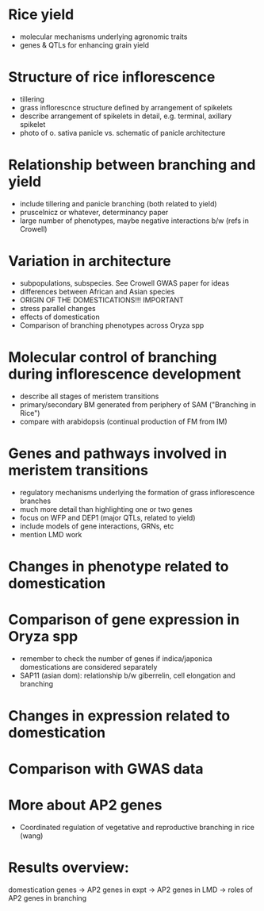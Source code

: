 
# Rice yield

* molecular mechanisms underlying agronomic traits
* genes & QTLs for enhancing grain yield

# Structure of rice inflorescence

* tillering
* grass inflorescnce structure defined by arrangement of spikelets
* describe arrangement of spikelets in detail, e.g. terminal, axillary spikelet
* photo of o. sativa panicle vs. schematic of panicle architecture

# Relationship between branching and yield

* include tillering and panicle branching (both related to yield)
* pruscelnicz or whatever, determinancy paper
* large number of phenotypes, maybe negative interactions b/w (refs in Crowell)

# Variation in architecture

* subpopulations, subspecies. See Crowell GWAS paper for ideas
* differences between African and Asian species
* ORIGIN OF THE DOMESTICATIONS!!! IMPORTANT
* stress parallel changes
* effects of domestication
* Comparison of branching phenotypes across Oryza spp

# Molecular control of branching during inflorescence development

* describe all stages of meristem transitions
* primary/secondary BM generated from periphery of SAM ("Branching in Rice")
* compare with arabidopsis (continual production of FM from IM)

# Genes and pathways involved in meristem transitions

* regulatory mechanisms underlying the formation of grass inflorescence branches
* much more detail than highlighting one or two genes
* focus on WFP and DEP1 (major QTLs, related to yield)
* include models of gene interactions, GRNs, etc
* mention LMD work

# Changes in phenotype related to domestication

# Comparison of gene expression in Oryza spp

* remember to check the number of genes if indica/japonica domestications are considered separately
* SAP11 (asian dom): relationship b/w giberrelin, cell elongation and branching

# Changes in expression related to domestication

# Comparison with GWAS data

# More about AP2 genes

* Coordinated regulation of vegetative and reproductive branching in rice (wang)

# Results overview:

domestication genes -> AP2 genes in expt -> AP2 genes in LMD -> roles of AP2 genes in branching